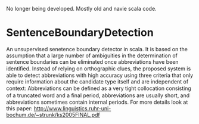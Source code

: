 No longer being developed. Mostly old and navie scala code.

SentenceBoundaryDetection
=========================
An unsupervised senetence boundary detector in scala. 
It is based on the assumption that a large number of ambiguities in the determination
of sentence boundaries can be eliminated once abbreviations have been identiﬁed. 
Instead of relying on orthographic clues, the proposed system is able to detect abbreviations with high
accuracy using three criteria that only require information about the candidate type itself and
are independent of context: Abbreviations can be deﬁned as a very tight collocation consisting
of a truncated word and a ﬁnal period, abbreviations are usually short, and abbreviations
sometimes contain internal periods.
For more details look at this paper: http://www.linguistics.ruhr-uni-bochum.de/~strunk/ks2005FINAL.pdf
